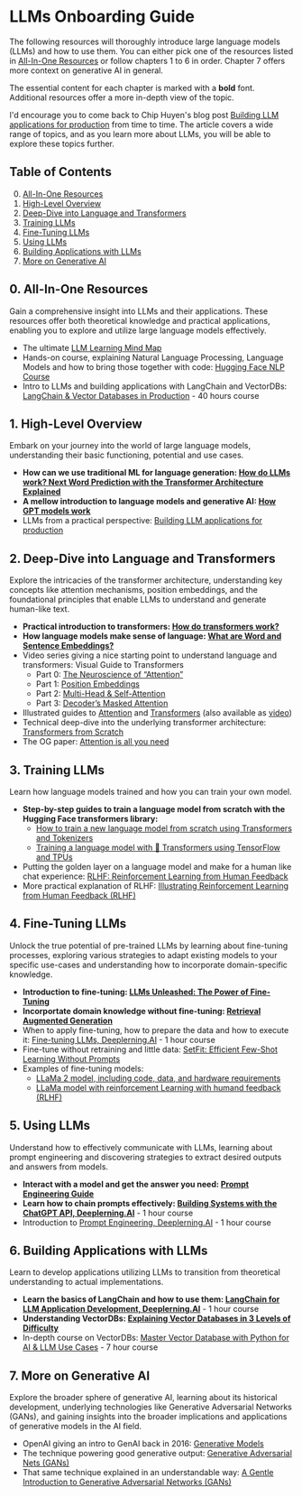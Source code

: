 
# LLMs Onboarding Guide
The following resources will thoroughly introduce large language models (LLMs) and how to use them. You can either pick one of the resources listed in [All-In-One Resources](#0-all-in-one-resources) or follow chapters 1 to 6 in order. Chapter 7 offers more context on generative AI in general. 

The essential content for each chapter is marked with a **bold** font. Additional resources offer a more in-depth view of the topic.  

I'd encourage you to come back to Chip Huyen's blog post [Building LLM applications for production](https://huyenchip.com/2023/04/11/llm-engineering.html) from time to time. The article covers a wide range of topics, and as you learn more about LLMs, you will be able to explore these topics further.

## Table of Contents
0. [All-In-One Resources](#0-all-in-one-resources)
1. [High-Level Overview](#1-high-level-overview)
2. [Deep-Dive into Language and Transformers](#2-deep-dive-into-language-and-transformers)
3. [Training LLMs](#3-training-llms)
4. [Fine-Tuning LLMs](#4-fine-tuning-llms)
5. [Using LLMs](#5-using-llms)
6. [Building Applications with LLMs](#6-building-applications-with-llms)
7. [More on Generative AI](#7-more-on-generative-ai)

## 0. All-In-One Resources
Gain a comprehensive insight into LLMs and their applications. These resources offer both theoretical knowledge and practical applications, enabling you to explore and utilize large language models effectively.
- The ultimate [LLM Learning Mind Map](https://lucid.app/lucidspark/98705f5a-a385-4820-a648-be35c9d1cda6/edit?page=0_0#)
- Hands-on course, explaining Natural Language Processing, Language Models and how to bring those together with code: [Hugging Face NLP Course](https://huggingface.co/learn/nlp-course/chapter0/1?fw=pt)
- Intro to LLMs and building applications with LangChain and VectorDBs: [LangChain & Vector Databases in Production](https://learn.activeloop.ai/courses/langchain) - 40 hours course

## 1. High-Level Overview
Embark on your journey into the world of large language models, understanding their basic functioning, potential and use cases.
- **How can we use traditional ML for language generation: [How do LLMs work? Next Word Prediction with the Transformer Architecture Explained](https://www.youtube.com/watch?v=wl3mbqOtlmM)**
- **A mellow introduction to language models and generative AI: [How GPT models work](https://towardsdatascience.com/how-gpt-models-work-b5f4517d5b5)**
- LLMs from a practical perspective: [Building LLM applications for production](https://huyenchip.com/2023/04/11/llm-engineering.html)

## 2. Deep-Dive into Language and Transformers
Explore the intricacies of the transformer architecture, understanding key concepts like attention mechanisms, position embeddings, and the foundational principles that enable LLMs to understand and generate human-like text.
- **Practical introduction to transformers: [How do transformers work?](https://huggingface.co/learn/nlp-course/chapter1/4)**
- **How language models make sense of language: [What are Word and Sentence Embeddings?](https://txt.cohere.com/sentence-word-embeddings/)**
- Video series giving a nice starting point to understand language and transformers: Visual Guide to Transformers
  - Part 0: [The Neuroscience of “Attention”](https://www.youtube.com/watch?v=48gBPL7aHJY)
  - Part 1: [Position Embeddings](https://www.youtube.com/watch?v=dichIcUZfOw)
  - Part 2: [Multi-Head & Self-Attention](https://www.youtube.com/watch?v=mMa2PmYJlCo)
  - Part 3: [Decoder’s Masked Attention](https://www.youtube.com/watch?v=gJ9kaJsE78k&t=172s)
- Illustrated guides to [Attention](https://jalammar.github.io/visualizing-neural-machine-translation-mechanics-of-seq2seq-models-with-attention/) and [Transformers](https://jalammar.github.io/illustrated-transformer/) (also available as [video](https://www.youtube.com/watch?v=-QH8fRhqFHM))
- Technical deep-dive into the underlying transformer architecture: [Transformers from Scratch](https://e2eml.school/transformers.html)
- The OG paper: [Attention is all you need](https://proceedings.neurips.cc/paper/2017/file/3f5ee243547dee91fbd053c1c4a845aa-Paper.pdf)

## 3. Training LLMs
Learn how language models trained and how you can train your own model.
- **Step-by-step guides to train a language model from scratch with the Hugging Face transformers library:**
  - [How to train a new language model from scratch using Transformers and Tokenizers](https://huggingface.co/blog/how-to-train)
  - [Training a language model with 🤗 Transformers using TensorFlow and TPUs](https://huggingface.co/blog/tf_tpu)
- Putting the golden layer on a language model and make for a human like chat experience: [RLHF: Reinforcement Learning from Human Feedback](https://huyenchip.com/2023/05/02/rlhf.html)
- More practical explanation of RLHF: [Illustrating Reinforcement Learning from Human Feedback (RLHF)](https://huggingface.co/blog/rlhf)

## 4. Fine-Tuning LLMs
Unlock the true potential of pre-trained LLMs by learning about fine-tuning processes, exploring various strategies to adapt existing models to your specific use-cases and understanding how to incorporate domain-specific knowledge.
- **Introduction to fine-tuning: [LLMs Unleashed: The Power of Fine-Tuning](https://lucaspauker.com/articles/llms-unleashed-the-power-of-fine-tuning)**
- **Incorportate domain knowledge without fine-tuning: [Retrieval Augmented Generation](https://www.promptingguide.ai/techniques/rag)**
- When to apply fine-tuning, how to prepare the data and how to execute it: [Fine-tuning LLMs, Deeplerning.AI](https://www.deeplearning.ai/short-courses/finetuning-large-language-models/) - 1 hour course
- Fine-tune without retraining and little data: [SetFit: Efficient Few-Shot Learning Without Prompts](https://huggingface.co/blog/setfit)
- Examples of fine-tuning models:
  - [LLaMa 2 model, including code, data, and hardware requirements](https://huggingface.co/blog/ram-efficient-pytorch-fsdp)
  - [LLaMa model with reinforcement Learning with humand feedback (RLHF)](https://huggingface.co/blog/stackllama)

## 5. Using LLMs
Understand how to effectively communicate with LLMs, learning about prompt engineering and discovering strategies to extract desired outputs and answers from models.
- **Interact with a model and get the answer you need: [Prompt Engineering Guide](https://www.promptingguide.ai)**
- **Learn how to chain prompts effectively: [Building Systems with the ChatGPT API, Deeplerning.AI](https://www.deeplearning.ai/short-courses/building-systems-with-chatgpt/)** - 1 hour course
- Introduction to [Prompt Engineering, Deeplerning.AI](https://www.deeplearning.ai/short-courses/chatgpt-prompt-engineering-for-developers/) - 1 hour course

## 6. Building Applications with LLMs
Learn to develop applications utilizing LLMs to transition from theoretical understanding to actual implementations.
- **Learn the basics of LangChain and how to use them: [LangChain for LLM Application Development, Deeplerning.AI](https://www.deeplearning.ai/short-courses/langchain-for-llm-application-development/)** - 1 hour course
- **Understanding VectorDBs: [Explaining Vector Databases in 3 Levels of Difficulty](https://towardsdatascience.com/explaining-vector-databases-in-3-levels-of-difficulty-fc392e48ab78)**
- In-depth course on VectorDBs: [Master Vector Database with Python for AI & LLM Use Cases](https://www.udemy.com/course/vector-db/) - 7 hour course

## 7. More on Generative AI
Explore the broader sphere of generative AI, learning about its historical development, underlying technologies like Generative Adversarial Networks (GANs), and gaining insights into the broader implications and applications of generative models in the AI field.
- OpenAI giving an intro to GenAI back in 2016: [Generative Models](https://openai.com/research/generative-models)
- The technique powering good generative output: [Generative Adversarial Nets (GANs)](https://arxiv.org/pdf/1406.2661.pdf)
- That same technique explained in an understandable way: [A Gentle Introduction to Generative Adversarial Networks (GANs)](https://machinelearningmastery.com/what-are-generative-adversarial-networks-gans/)